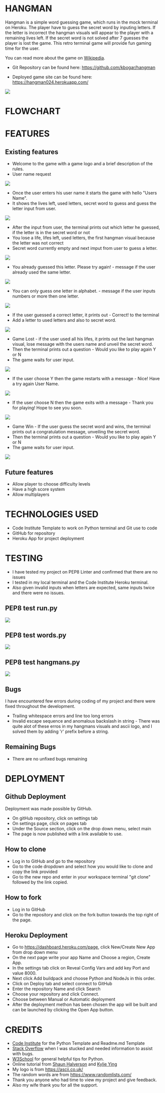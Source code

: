 # HANGMAN
Hangman is a simple word guessing game, which runs in the mock terminal on Heroku. The player have to guess the secret word by inputing letters. If the letter is incorrect the hangman visuals will appear to the player with a remaining lives left. If the secret word is not solved after 7 guesses the player is lost the game. This retro terminal game will provide fun gaming time for the user. 

You can read more about the game on [Wikipedia](https://en.wikipedia.org/wiki/Hangman_(game)).

* Git Repository can be found here: https://github.com/kbogar/hangman

* Deployed game site can be found here: https://hangman024.herokuapp.com/

![](/assets/images/screenshot.png)

# FLOWCHART


# FEATURES
## Existing features
* Welcome to the game with a game logo and a brief description of the rules.
* User name request

![](/assets/images/hangman1.png)

* Once the user enters his user name it starts the game with hello "Users Name".
* It shows the lives left, used letters, secret word to guess and guess the letter input from user.

![](/assets/images/hangman2.png)

* After the input from user, the terminal prints out which letter he guessed, if the letter is in the secret word or not
* You lose a life, lifes left, used letters, the first hangman visual because the letter was not correct
* Secret word currently empty and next imput from user to guess a letter.

![](/assets/images/hangman3.png)

* You already guessed this letter. Please try again! - message if the user already used the same letter.

![](/assets/images/hangman4.png)

* You can only guess one letter in alphabet. - message if the user inputs numbers or more then one letter.

![](/assets/images/hangman5.png)

* If the user guessed a correct letter, it prints out - Correct! to the terminal
* Add a letter to used letters and also to secret word. 

![](/assets/images/hangman6.png)

* Game Lost - if the user used all his lifes, it prints out the last hangman visual, lose message with the users name and unveil the secret word.
* Then the terminal prints out a question - Would you like to play again Y or N 
* The game waits for user input.

![](/assets/images/hangman7.png)

* If the user choose Y then the game restarts with a message - Nice! Have a try again User Name.

![](/assets/images/hangman8.png)

* If the user choose N then the game exits with a message - Thank you for playing! Hope to see you soon.

![](/assets/images/hangman9.png)

* Game Win - If the user guess the secret word and wins, the terminal prints out a congratulation message, unveiling the secret word.
* Then the terminal prints out a question - Would you like to play again Y or N
* The game waits for user input.

![](/assets/images/hangman10.png)

## Future features
* Allow player to choose difficulty levels
* Have a high score system
* Allow multiplayers

# TECHNOLOGIES USED
* Code Institute Template to work on Python terminal and Git use to code
* GitHub for repository
* Heroku App for project deployment

# TESTING
* I have tested my project on PEP8 Linter and confirmed that there are no issues
* I tested in my local terminal and the Code Institute Heroku terminal.
* Also given invalid inputs when letters are expected, same inputs twice and there were no issues.
## PEP8 test run.py
![](/assets/images/runpy.png)

## PEP8 test words.py
![](/assets/images/runpy.png)

## PEP8 test hangmans.py
![](/assets/images/hangmanspy.png)

## Bugs
I have encountered few errors during coding of my project and there were fixed throughout the development.
* Trailing whitespace errors and line too long errors
* Invalid escape sequence and anomalous backslash in string - There was quite alot of these erros in my hangmans visuals and ascii logo, and I solved them by adding 'r' prefix before a string.

## Remaining Bugs
* There are no unfixed bugs remaining

# DEPLOYMENT

## Github Deployment
Deployment was made possible by GitHub.
* On gitHub repository, click on settings tab
* On settings page, click on pages tab
* Under the Source section, click on the drop down menu, select main
* The page is now published with a link available to use.
## How to clone
* Log in to GitHub and go to the repository
* Go to the code dropdown and select how you would like to clone and copy the link provided
* Go to the new repo and enter in your workspace terminal "git clone" followed by the link copied.

## How to fork
* Log in to GitHub
* Go to the repository and click on the fork button towards the top right of the page.

## Heroku Deployment
* Go to https://dashboard.heroku.com/page, click New/Create New App from drop down menu
* On the next page write your app Name and Choose a region, Create App.
* In the settings tab click on Reveal Config Vars and add key Port and value 8000.
* Next click Add buildpack and choose Python and NodeJs in this order.
* Click on Deploy tab and select connect to GitHub
* Enter the repository Name and click Search
* Choose your repository and click Connect.
* Choose between Manual or Automatic deployment
* After the deployment methon has been chosen the app will be built and can be launched by clicking the Open App button.

# CREDITS
* [Code Institute](https://codeinstitute.net/) for the Python Template and Readme.md Template
* [Stack Overflow](https://stackoverflow.com/) when I was stucked and needed information to assist with bugs.
* [W3School](https://www.w3schools.com/) for general helpful tips for Python.
* Online tutorial from [Shaun Halverson](https://www.youtube.com/watch?v=pFvSb7cb_Us) and [Kylie Ying](https://www.youtube.com/watch?v=cJJTnI22IF8)
* My logo is from https://ascii.co.uk/
* The random words are from https://www.randomlists.com/
* Thank you anyone who had time to view my project and give feedback.
* Also my wife thank you for all the support.


